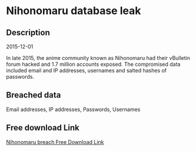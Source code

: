 # Nihonomaru database leak

## Description

2015-12-01

In late 2015, the anime community known as Nihonomaru had their vBulletin forum hacked and 1.7 million accounts exposed. The compromised data included email and IP addresses, usernames and salted hashes of passwords.

## Breached data

Email addresses, IP addresses, Passwords, Usernames

## Free download Link

[Nihonomaru breach Free Download Link](https://tinyurl.com/2b2k277t)